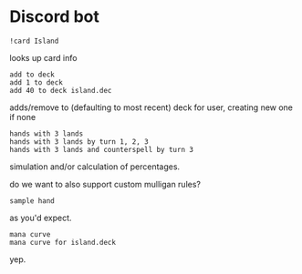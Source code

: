 # Discord bot

```
!card Island
```

looks up card info


```
add to deck
add 1 to deck
add 40 to deck island.dec
```

adds/remove to (defaulting to most recent) deck for user, creating new one if none

```
hands with 3 lands
hands with 3 lands by turn 1, 2, 3
hands with 3 lands and counterspell by turn 3
```

simulation and/or calculation of percentages.

do we want to also support custom mulligan rules?

```
sample hand
```

as you'd expect.

```
mana curve
mana curve for island.deck
```

yep.